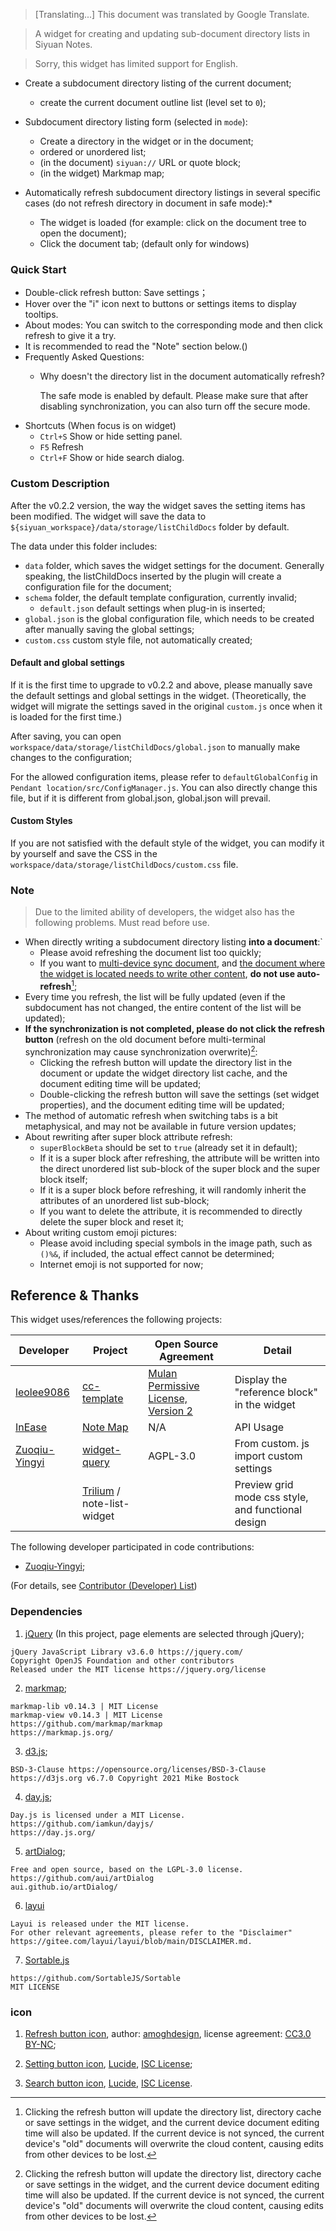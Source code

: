> [Translating...] This document was translated by Google Translate.

> A widget for creating and updating sub-document directory lists in Siyuan Notes.

> Sorry, this widget has limited support for English.

- Create a subdocument directory listing of the current document;
   - create the current document outline list (level set to `0`);

- Subdocument directory listing form (selected in `mode`):
   - Create a directory in the widget or in the document;
   - ordered or unordered list;
   - (in the document) `siyuan://` URL or quote block;
   - (in the widget) Markmap map;
  
- Automatically refresh subdocument directory listings in several specific cases (do not refresh directory in document in safe mode):\*
   - The widget is loaded (for example: click on the document tree to open the document);
   - Click the document tab; (default only for windows)


### Quick Start

- Double-click refresh button: Save settings；
- Hover over the "i" icon next to buttons or settings items to display tooltips.
- About modes: You can switch to the corresponding mode and then click refresh to give it a try.
- It is recommended to read the "Note" section below.()
- Frequently Asked Questions:
  - Why doesn't the directory list in the document automatically refresh?

    The safe mode is enabled by default. Please make sure that after disabling synchronization, you can also turn off the secure mode.
- Shortcuts (When focus is on widget)
  - `Ctrl+S` Show or hide setting panel.
  - `F5` Refresh
  - `Ctrl+F` Show or hide search dialog.


### Custom Description

After the v0.2.2 version, the way the widget saves the setting items has been modified. The widget will save the data to `${siyuan_workspace}/data/storage/listChildDocs` folder by default.

The data under this folder includes:

- `data` folder, which saves the widget settings for the document. Generally speaking, the listChildDocs inserted by the plugin will create a configuration file for the document;
- `schema` folder, the default template configuration, currently invalid;
   - `default.json` default settings when plug-in is inserted;
- `global.json` is the global configuration file, which needs to be created after manually saving the global settings;
- `custom.css` custom style file, not automatically created;

#### Default and global settings

If it is the first time to upgrade to v0.2.2 and above, please manually save the default settings and global settings in the widget. (Theoretically, the widget will migrate the settings saved in the original `custom.js` once when it is loaded for the first time.)

After saving, you can open `workspace/data/storage/listChildDocs/global.json` to manually make changes to the configuration;

For the allowed configuration items, please refer to `defaultGlobalConfig` in `Pendant location/src/ConfigManager.js`. You can also directly change this file, but if it is different from global.json, global.json will prevail.

#### Custom Styles

If you are not satisfied with the default style of the widget, you can modify it by yourself and save the CSS in the `workspace/data/storage/listChildDocs/custom.css` file.

### Note

> Due to the limited ability of developers, the widget also has the following problems. Must read before use.

- When directly writing a subdocument directory listing **into a document**:`
   - Please avoid refreshing the document list too quickly;
   - If you want to <u>multi-device sync document</u>, and <u>the document where the widget is located needs to write other content</u>, **do not use auto-refresh**[^1];
- Every time you refresh, the list will be fully updated (even if the subdocument has not changed, the entire content of the list will be updated);
- **If the synchronization is not completed, please do not click the refresh button** (refresh on the old document before multi-terminal synchronization may cause synchronization overwrite)[^1]:
   - Clicking the refresh button will update the directory list in the document or update the widget directory list cache, and the document editing time will be updated;
   - Double-clicking the refresh button will save the settings (set widget properties), and the document editing time will be updated;
- The method of automatic refresh when switching tabs is a bit metaphysical, and may not be available in future version updates;
- About rewriting after super block attribute refresh:
   - `superBlockBeta` should be set to `true` (already set it in default);
   - If it is a super block after refreshing, the attribute will be written into the direct unordered list sub-block of the super block and the super block itself;
   - If it is a super block before refreshing, it will randomly inherit the attributes of an unordered list sub-block;
   - If you want to delete the attribute, it is recommended to directly delete the super block and reset it;
- About writing custom emoji pictures:
   - Please avoid including special symbols in the image path, such as `()%&`, if included, the actual effect cannot be determined;
   - Internet emoji is not supported for now;


## Reference & Thanks

This widget uses/references the following projects:

| Developer | Project | Open Source Agreement | Detail |
| -------------------------------------------------- | ------------------------------------------------------------ | ------------------------------------------------------------------- | -------------------------------- |
| [leolee9086](https://github.com/leolee9086) | [cc-template](https://github.com/leolee9086/cc-template) | [Mulan Permissive License, Version 2](https://github.com/leolee9086/cc-template/blob/main/LICENSE) | Display the "reference block" in the widget |
| [InEase](https://github.com/InEase) | [Note Map](https://github.com/InEase/SiYuan-Xmind) | N/A | API Usage |
| [Zuoqiu-Yingyi](https://github.com/Zuoqiu-Yingyi) | [widget-query](https://github.com/Zuoqiu-Yingyi/widget-query) | AGPL-3.0 | From custom. js import custom settings |
| | [Trilium](https://github.com/zadam/trilium) / note-list-widget | | Preview grid mode css style, and functional design |

The following developer participated in code contributions:

- [Zuoqiu-Yingyi](https://github.com/Zuoqiu-Yingyi);

(For details, see [Contributor (Developer) List](https://github.com/OpaqueGlass/listChildDocs/graphs/contributors))


### Dependencies

1. [jQuery](https://jquery.com/) (In this project, page elements are selected through jQuery);

```
jQuery JavaScript Library v3.6.0 https://jquery.com/
Copyright OpenJS Foundation and other contributors
Released under the MIT license https://jquery.org/license
```

2. [markmap](https://markmap.js.org/);

```
markmap-lib v0.14.3 | MIT License
markmap-view v0.14.3 | MIT License
https://github.com/markmap/markmap
https://markmap.js.org/
```

3. [d3.js](https://d3js.org);

```
BSD-3-Clause https://opensource.org/licenses/BSD-3-Clause
https://d3js.org v6.7.0 Copyright 2021 Mike Bostock
```

4. [day.js](https://day.js.org/);

```
Day.js is licensed under a MIT License.
https://github.com/iamkun/dayjs/
https://day.js.org/
```

5. [artDialog](https://github.com/aui/artDialog);

```
Free and open source, based on the LGPL-3.0 license.
https://github.com/aui/artDialog
aui.github.io/artDialog/
```

6. [layui](https://gitee.com/layui/layui)

```
Layui is released under the MIT license. 
For other relevant agreements, please refer to the "Disclaimer"
https://gitee.com/layui/layui/blob/main/DISCLAIMER.md.
```

7. [Sortable.js](https://github.com/SortableJS/Sortable)

```
https://github.com/SortableJS/Sortable
MIT LICENSE
```

### icon

1. [Refresh button icon](https://www.iconfinder.com/icons/5402417/refresh_rotate_sync_update_reload_repeat_icon), author: [amoghdesign](https://www.iconfinder.com/amoghdesign), license agreement: [CC3.0 BY-NC](http://creativecommons.org/licenses/by-nc/3.0/);

2. [Setting button icon](https://lucide.dev/?search=setting), [Lucide](https://github.com/lucide-icons/lucide), [ISC License](https://lucide.dev/license);

3. [Search button icon](https://lucide.dev/?search=search), [Lucide](https://github.com/lucide-icons/lucide), [ISC License](https://lucide.dev/license).

[^1]: Clicking the refresh button will update the directory list, directory cache or save settings in the widget, and the current device document editing time will also be updated. If the current device is not synced, the current device's "old" documents will overwrite the cloud content, causing edits from other devices to be lost.